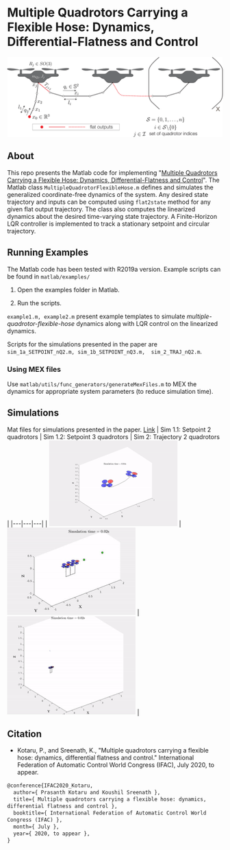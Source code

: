 # Multiple Quadrotors Carrying a Flexible Hose: Dynamics, Differential-Flatness and Control

<img src="./media/diff-flat.png" width="600"  />

## About
This repo presents the Matlab code for implementing "[Multiple Quadrotors Carrying a Flexible Hose: Dynamics, Differential-Flatness and Control](https://arxiv.org/abs/1911.12650)". The Matlab class `MultipleQuadrotorFlexibleHose.m` defines and simulates the generalized coordinate-free dynamics of the system. Any desired state trajectory and inputs can be computed using `flat2state` method for any given flat output trajectory. The class also computes the linearized dynamics about the desired time-varying state trajectory. A Finite-Horizon LQR controller is implemented to track a stationary setpoint and circular trajectory. 


## Running Examples
The Matlab code has been tested with R2019a version. Example scripts can be found in `matlab/examples/`
1. Open the examples folder in Matlab. 

2. Run the scripts. 

`example1.m, example2.m` present example templates to simulate _multiple-quadrotor-flexible-hose_ dynamics along with LQR control on the linearized dynamics. 

Scripts for the simulations presented in the paper are `sim_1a_SETPOINT_nQ2.m, sim_1b_SETPOINT_nQ3.m,  sim_2_TRAJ_nQ2.m`. 

### Using MEX files
Use `matlab/utils/func_generators/generateMexFiles.m` to MEX the dynamics for appropriate system parameters (to reduce simulation time). 


## Simulations
Mat files for simulations presented in the paper. [Link](https://drive.google.com/open?id=1orp8ZG4U23B6Hyn9AXAL7uglj7Fyrver)
|  Sim 1.1: Setpoint 2 quadrotors  | Sim 1.2: Setpoint 3 quadrotors  | Sim 2: Trajectory 2 quadrotors |
|---|---|---|
|  <img src="./media/sim1.gif" width="300"  /> |  <img src="./media/sim2.gif" width="300"  /> | <img src="./media/sim3.gif" width="300"  /> |

## Citation

- Kotaru, P., and Sreenath, K., "Multiple quadrotors carrying a flexible hose: dynamics, differential flatness and control." International Federation of Automatic Control World Congress (IFAC), July 2020, to appear.
```
@conference{IFAC2020_Kotaru,
  author={ Prasanth Kotaru and Koushil Sreenath },
  title={ Multiple quadrotors carrying a flexible hose: dynamics, differential flatness and control },
  booktitle={ International Federation of Automatic Control World Congress (IFAC) },  
  month={ July },
  year={ 2020, to appear },
}
```
